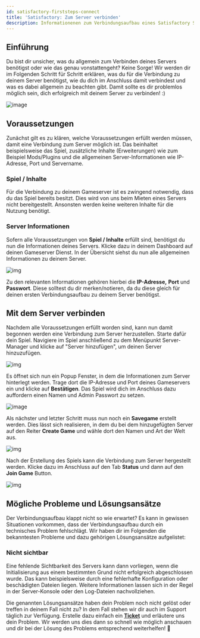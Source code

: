 ```yaml
---
id: satisfactory-firststeps-connect
title: 'Satisfactory: Zum Server verbinden'
description: Informationenen zum Verbindungsaufbau eines Satisfactory Server von ZAP-Hosting - ZAP-Hosting.com Dokumentation
---
```




## Einführung

Du bist dir unsicher, was du allgemein zum Verbinden deines Servers benötigst oder wie das genau vonstattengeht? Keine Sorge! Wir werden dir im Folgenden Schritt für Schritt erklären, was du für die Verbindung zu deinem Server benötigst, wie du dich im Anschluss damit verbindest und was es dabei allgemein zu beachten gibt. Damit sollte es dir problemlos möglich sein, dich erfolgreich mit deinem Server zu verbinden! :)

![image](https://user-images.githubusercontent.com/26007280/221620256-3df71e06-8d3f-47fb-940c-cfdb34e9dd3c.png)



## Voraussetzungen

Zunächst gilt es zu klären, welche Voraussetzungen erfüllt werden müssen, damit eine Verbindung zum Server möglich ist. Das beinhaltet beispielsweise das Spiel, zusätzliche Inhalte (Erweiterungen) wie zum Beispiel Mods/Plugins und die allgemeinen Server-Informationen wie IP-Adresse, Port und Servername. 



### Spiel / Inhalte

Für die Verbindung zu deinem Gameserver ist es zwingend notwendig, dass du das Spiel bereits besitzt. Dies wird von uns beim Mieten eines Servers nicht bereitgestellt. Ansonsten werden keine weiteren Inhalte für die Nutzung benötigt. 



### Server Informationen

Sofern alle Voraussetzungen von **Spiel / Inhalte** erfüllt sind, benötigst du nun die Informationen deines Servers. Klicke dazu in deinem Dashboard auf deinen Gameserver Dienst. In der Übersicht siehst du nun alle allgemeinen Informationen zu deinem Server. 

![img](https://user-images.githubusercontent.com/61839701/164882436-aa74d037-dda7-4db2-a327-bbdfc67deecc.png)

Zu den relevanten Informationen gehören hierbei die **IP-Adresse,** **Port** und **Passwort**. Diese solltest du dir merken/notieren, da du diese gleich für deinen ersten Verbindungsaufbau zu deinem Server benötigst. 



## Mit dem Server verbinden

Nachdem alle Voraussetzungen erfüllt worden sind, kann nun damit begonnen werden eine Verbindung zum Server herzustellen. Starte dafür dein Spiel. Navigiere im Spiel anschließend zu dem Menüpunkt Server-Manager und klicke auf "Server hinzufügen", um deinen Server hinzuzufügen. 

![img](https://user-images.githubusercontent.com/61839701/164882476-410b461f-9a1b-4e04-9350-91fbb9809fd8.png)



Es öffnet sich nun ein Popup Fenster, in dem die Informationen zum Server hinterlegt werden. Trage dort die IP-Adresse und Port deines Gameservers ein und klicke auf **Bestätigen**. Das Spiel wird dich im Anschluss dazu auffordern einen Namen und Admin Passwort zu setzen. 

![image](https://user-images.githubusercontent.com/26007280/221620100-75c16eed-4fd7-4ccd-98c3-da543294c330.png)



Als nächster und letzter Schritt muss nun noch ein **Savegame** erstellt werden. Dies lässt sich realisieren, in dem du bei dem hinzugefügten Server auf den Reiter **Create Game** und wähle dort den Namen und Art der Welt aus. 

![img](https://user-images.githubusercontent.com/61839701/164882515-b1e37248-0ea7-44e1-b805-844afc6238bf.png)



Nach der Erstellung des Spiels kann die Verbindung zum Server hergestellt werden. Klicke dazu im Anschluss auf den Tab **Status** und dann auf den **Join Game** Button. 

![img](https://user-images.githubusercontent.com/61839701/164882520-54deec6c-d74e-49ee-844e-4856afc79e17.png)



## Mögliche Probleme und Lösungsansätze

Der Verbindungsaufbau klappt nicht so wie erwartet? Es kann in gewissen Situationen vorkommen, dass der Verbindungsaufbau durch ein technisches Problem fehlschlägt. Wir haben dir im Folgenden die bekanntesten Probleme und dazu gehörigen Lösungsansätze aufgelistet: 



### Nicht sichtbar

Eine fehlende Sichtbarkeit des Servers kann dann vorliegen, wenn die Initialisierung aus einem bestimmten Grund nicht erfolgreich abgeschlossen wurde. Das kann beispielsweise durch eine fehlerhafte Konfiguration oder beschädigten Dateien liegen. Weitere Informationen lassen sich in der Regel in der Server-Konsole oder den Log-Dateien nachvollziehen.



Die genannten Lösungsansätze haben dein Problem noch nicht gelöst oder treffen in deinem Fall nicht zu? In dem Fall stehen wir dir auch im Support täglich zur Verfügung. Erstelle dazu einfach ein **[Ticket](https://zap-hosting.com/de/customer/support/)** und erläutere uns dein Problem. Wir werden uns dies dann so schnell wie möglich anschauen und dir bei der Lösung des Problems entsprechend weiterhelfen! 🙂
